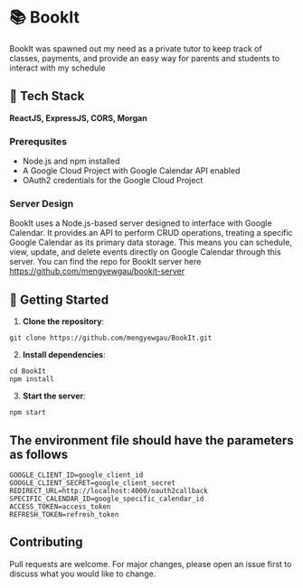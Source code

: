 # 📚 BookIt

BookIt was spawned out my need as a private tutor to keep track of classes, payments, and provide an easy way for parents and students to interact with my schedule

## 🔧 Tech Stack

**ReactJS, ExpressJS, CORS, Morgan**

### Prerequsites

- Node.js and npm installed
- A Google Cloud Project with Google Calendar API enabled
- OAuth2 credentials for the Google Cloud Project

### Server Design

BookIt uses a Node.js-based server designed to interface with Google Calendar. It provides an API to perform CRUD operations, treating a specific Google Calendar as its primary data storage. This means you can schedule, view, update, and delete events directly on Google Calendar through this server. You can find the repo for BookIt server here https://github.com/mengyewgau/bookit-server

## 🚀 Getting Started

1. **Clone the repository**:

```
git clone https://github.com/mengyewgau/BookIt.git
```

2. **Install dependencies**:

```
cd BookIt
npm install
```

3. **Start the server**:

```
npm start
```

## The environment file should have the parameters as follows

```
GOOGLE_CLIENT_ID=google_client_id
GOOGLE_CLIENT_SECRET=google_client_secret
REDIRECT_URL=http://localhost:4000/oauth2callback
SPECIFIC_CALENDAR_ID=google_specific_calendar_id
ACCESS_TOKEN=access_token
REFRESH_TOKEN=refresh_token
```

## Contributing

Pull requests are welcome. For major changes, please open an issue first to discuss what you would like to change.
